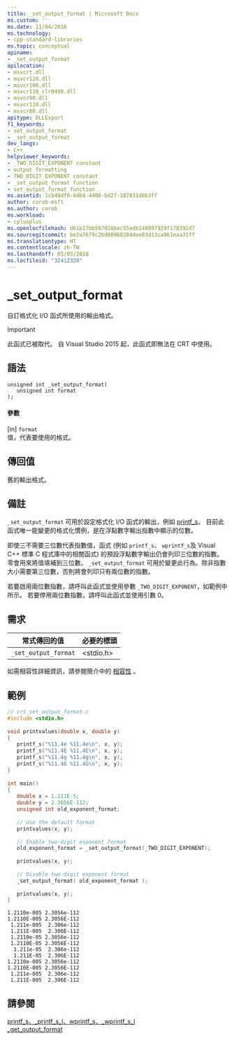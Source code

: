 ```yaml
---
title: _set_output_format | Microsoft Docs
ms.custom: ''
ms.date: 11/04/2016
ms.technology:
- cpp-standard-libraries
ms.topic: conceptual
apiname:
- _set_output_format
apilocation:
- msvcrt.dll
- msvcr120.dll
- msvcr100.dll
- msvcr110_clr0400.dll
- msvcr90.dll
- msvcr110.dll
- msvcr80.dll
apitype: DLLExport
f1_keywords:
- set_output_format
- _set_output_format
dev_langs:
- C++
helpviewer_keywords:
- _TWO_DIGIT_EXPONENT constant
- output formatting
- TWO_DIGIT_EXPONENT constant
- _set_output_format function
- set_output_format function
ms.assetid: 1cb48df8-44b4-4400-bd27-287831d6b3ff
author: corob-msft
ms.author: corob
ms.workload:
- cplusplus
ms.openlocfilehash: d61b17bb597028bec55edb148897929f178392d7
ms.sourcegitcommit: be2a7679c2bd80968204dee03d13ca961eaa31ff
ms.translationtype: HT
ms.contentlocale: zh-TW
ms.lasthandoff: 05/03/2018
ms.locfileid: "32412328"
---
```

# <a name="setoutputformat"></a>_set_output_format
自訂格式化 I/O 函式所使用的輸出格式。  
  
> [!IMPORTANT]
>  此函式已被取代。 自 Visual Studio 2015 起，此函式即無法在 CRT 中使用。  
  
## <a name="syntax"></a>語法  
  
```  
unsigned int _set_output_format(  
   unsigned int format  
);  
```  
  
#### <a name="parameters"></a>參數  
 [in] `format`  
 值，代表要使用的格式。  
  
## <a name="return-value"></a>傳回值  
 舊的輸出格式。  
  
## <a name="remarks"></a>備註  
 `_set_output_format` 可用於設定格式化 I/O 函式的輸出，例如 [printf_s](../c-runtime-library/reference/printf-s-printf-s-l-wprintf-s-wprintf-s-l.md)。 目前此函式唯一能變更的格式化慣例，是在浮點數字輸出指數中顯示的位數。  
  
 即使三不需要三位數代表指數值，函式 (例如 `printf_s`、 `wprintf_s`及 Visual C++ 標準 C 程式庫中的相關函式) 的預設浮點數字輸出仍會列印三位數的指數。 零會用來將值填補到三位數。 `_set_output_format` 可用於變更此行為。除非指數大小需要第三位數，否則將會列印只有兩位數的指數。  
  
 若要啟用兩位數指數，請呼叫此函式並使用參數 `_TWO_DIGIT_EXPONENT`，如範例中所示。 若要停用兩位數指數，請呼叫此函式並使用引數 0。  
  
## <a name="requirements"></a>需求  
  
|常式傳回的值|必要的標頭|  
|-------------|---------------------|  
|`_set_output_format`|\<stdio.h>|  
  
 如需相容性詳細資訊，請參閱簡介中的 [相容性](../c-runtime-library/compatibility.md) 。  
  
## <a name="example"></a>範例  
  
```C  
// crt_set_output_format.c  
#include <stdio.h>  
  
void printvalues(double x, double y)  
{  
   printf_s("%11.4e %11.4e\n", x, y);  
   printf_s("%11.4E %11.4E\n", x, y);  
   printf_s("%11.4g %11.4g\n", x, y);  
   printf_s("%11.4G %11.4G\n", x, y);  
}  
  
int main()  
{  
   double x = 1.211E-5;  
   double y = 2.3056E-112;  
   unsigned int old_exponent_format;  
  
   // Use the default format  
   printvalues(x, y);  
  
   // Enable two-digit exponent format  
   old_exponent_format = _set_output_format(_TWO_DIGIT_EXPONENT);  
  
   printvalues(x, y);  
  
   // Disable two-digit exponent format  
   _set_output_format( old_exponent_format );  
  
   printvalues(x, y);  
}  
```  
  
```Output  
1.2110e-005 2.3056e-112  
1.2110E-005 2.3056E-112  
 1.211e-005  2.306e-112  
 1.211E-005  2.306E-112  
 1.2110e-05 2.3056e-112  
 1.2110E-05 2.3056E-112  
  1.211e-05  2.306e-112  
  1.211E-05  2.306E-112  
1.2110e-005 2.3056e-112  
1.2110E-005 2.3056E-112  
 1.211e-005  2.306e-112  
 1.211E-005  2.306E-112  
```  
  
## <a name="see-also"></a>請參閱  
 [printf_s、_printf_s_l、wprintf_s、_wprintf_s_l](../c-runtime-library/reference/printf-s-printf-s-l-wprintf-s-wprintf-s-l.md)   
 [_get_output_format](../c-runtime-library/get-output-format.md)